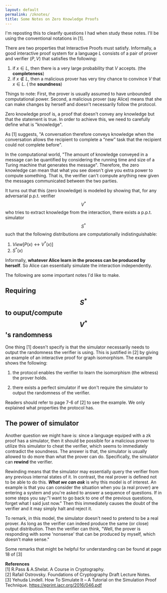```yaml
---
layout: default
permalink: /zknotes/
title: Some Notes on Zero Knowledge Proofs
---
```


I'm reposting this to clearify questions I had when study these notes. I'll be using the conventional notations in [1].

There are two properties that Interactive Proofs must satisfy. Informally, a good interactive proof system for a language $L$ consists of a pair of prover and verifier $(P, V)$ that satisfies the following:

1. if $x\in L$, then there is a very large probability that $V$ accepts. (the **completeness**)  
2. if $x\not\in L$, then a malicious prover has very tiny chance to convince $V$ that $x\in L$. ( the **soundness**)  

Things to note: First, the prover is usually assumed to have unbounded computational power. Second, a malicious prover (say Alice) means that she can make changes by herself and doesn't necessarily follow the protocol.  


Zero knowledge proof is, a proof that doesn't convey any knowledge but that the statement is true. In order to achieve this, we need to carefully define what is "knowledge".

As [1] suggests, "A conversation therefore conveys knowledge when the conversation allows the recipient to complete a “new” task that the recipient could not complete before".

In the computational world, "The amount of knowledge conveyed in a message can be quantified by considering the running time and size of a Turing machine that generates the message". Therefore, the zero knowledge can mean that what you see doesn't give you extra power to compute something. That is, the verifier can't compute anything new given the messages communicated between the two parties.  

It turns out that this (zero knowledge) is modeled by showing that, for any adversarial p.p.t. verifier $$V^*$$ who tries to extract knowledge from the interaction, there exists a p.p.t. simulator $$S^*$$ such that the following distributions are computationally indistinguishable:  

1. $View[P(x) \leftrightarrow V^*(x)]$  
2. $S^*(x)$  

Informally, **whatever Alice learn in the process can be produced by herself**. So Alice can essentially simulate the interaction independently.  

The following are some important notes I'd like to make.

## Requiring $$S^*$$ to ouput/compute $$V^*$$'s randomness

One thing [1] doesn't specify is that the simulator necessarily needs to output the randomness the verifier is using. This is justified in [2] by giving an example of an interactive proof for graph isomorphism. The example shows the following:  

1. the protocol enables the verifier to learn the isomorphism (the witness) the prover holds.  

2. there exists a perfect simulator if we don't require the simulator to output the randomness of the verifier.  

Readers should refer to page 7-6 of [2] to see the example. We only explained what properties the protocol has.

## The power of simulator

Another question we might have is: since a language equiped with a zk proof has a simulator, then it should be possible for a malicious prover to utilize this simulator to cheat the verifier, which seems to immediately contradict the soundness. The answer is that, the simulator is usually allowed to do more than what the prover can do. Specifically, the simulator can **rewind** the verifier.  

Rewinding means that the simulator may essentially query the verifier from any previous internal states of it. In contrast, the real prover is defined not to be able to do this. ***What we can ask*** is why this model is of interest. An example is that you can consider the situation when you (a real prover) are entering a system and you're asked to answer a sequence of questions. If in some steps you say:"I want to go back to one of the previous questions, forget what I said just now." Then this immediately causes the doubt of the verifier and it may simply halt and reject it. 

To remark, in this model, the simulator doesn't need to pretend to be a real prover. As long as the verifier can indeed produce the same (or close) output distribution. Then the verifier can think, "Well, the prover is responding with some 'nonsense' that can be produced by myself, which doesn't make sense."  

Some remarks that might be helpful for understanding can be found at page 18 of [3]

**References**  
[1] R.Pass & A.Shelat. A Course in Cryptography.  
[2] Rafail Ostrovsky. Foundations of Cryptography Draft Lecture Notes.  
[3] Yehuda Lindell. How To Simulate It – A Tutorial on the Simulation Proof Technique. https://eprint.iacr.org/2016/046.pdf
